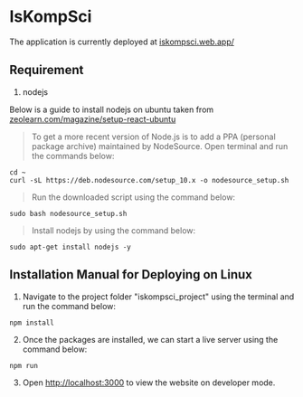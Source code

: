 # IsKompSci
The application is currently deployed at [iskompsci.web.app/](https://iskompsci.web.app/)

## Requirement
1. nodejs

Below is a guide to install nodejs on ubuntu taken from [zeolearn.com/magazine/setup-react-ubuntu](https://www.zeolearn.com/magazine/setup-react-ubuntu)

>To get a more recent version of Node.js is to add a PPA (personal package archive) maintained by NodeSource. Open terminal and run the commands below:
```
cd ~
curl -sL https://deb.nodesource.com/setup_10.x -o nodesource_setup.sh
```
>Run the downloaded script using the command below:
```
sudo bash nodesource_setup.sh
```
>Install nodejs by using the command below:
```
sudo apt-get install nodejs -y
```

## Installation Manual for Deploying on Linux
1. Navigate to the project folder "iskompsci_project" using the terminal and run the command below:
```
npm install
```
2. Once the packages are installed, we can start a live server using the command below:
```
npm run
```
3. Open [http://localhost:3000](http://localhost:3000) to view the website on developer mode.

